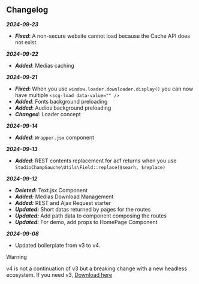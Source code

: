 ## Changelog

***2024-09-23***

- ***Fixed***: A non-secure website cannot load because the Cache API does not exist.


***2024-09-22***

- ***Added***: Medias caching


***2024-09-21***

- ***Fixed***: When you use `window.loader.downloader.display()` you can now have multiple `<scg-load data-value="" />`
- ***Added***: Fonts background preloading
- ***Added***: Audios background preloading
- ***Changed***: Loader concept


***2024-09-14***

- ***Added***: `Wrapper.jsx` component


***2024-09-13***

- ***Added***: REST contents replacement for acf returns when you use `StudioChampGauche\Utils\Field::replace($searh, $replace)`


***2024-09-12***

- ***Deleted:*** Text.jsx Component
- ***Added:*** Medias Download Management
- ***Added:*** REST and Ajax Request starter
- ***Updated:*** Short datas returned by pages for the routes 
- ***Updated:*** Add path data to component composing the routes 
- ***Updated:*** For demo, add props to HomePage Component


***2024-09-08***

- Updated boilerplate from v3 to v4.

> [!WARNING]
> v4 is not a continuation of v3 but a breaking change with a new headless ecosystem. If you need v3, [Download here](https://archives.champgauche.studio/wordpress-boilerplate-v3.zip)